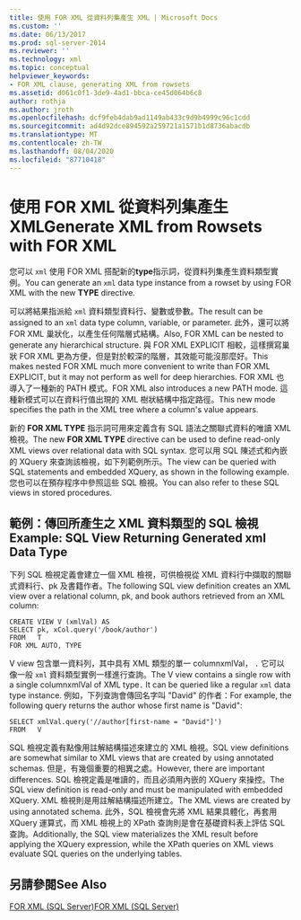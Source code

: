 ```yaml
---
title: 使用 FOR XML 從資料列集產生 XML | Microsoft Docs
ms.custom: ''
ms.date: 06/13/2017
ms.prod: sql-server-2014
ms.reviewer: ''
ms.technology: xml
ms.topic: conceptual
helpviewer_keywords:
- FOR XML clause, generating XML from rowsets
ms.assetid: d061c0f1-3de9-4ad1-bbca-ce45d064b6c8
author: rothja
ms.author: jroth
ms.openlocfilehash: dcf9feb4dab9ad1149ab433c9d9b4999c96c1cdd
ms.sourcegitcommit: ad4d92dce894592a259721a1571b1d8736abacdb
ms.translationtype: MT
ms.contentlocale: zh-TW
ms.lasthandoff: 08/04/2020
ms.locfileid: "87710418"
---
```

# <a name="generate-xml-from-rowsets-with-for-xml"></a><span data-ttu-id="3b93b-102">使用 FOR XML 從資料列集產生 XML</span><span class="sxs-lookup"><span data-stu-id="3b93b-102">Generate XML from Rowsets with FOR XML</span></span>
  <span data-ttu-id="3b93b-103">您可以 `xml` 使用 FOR XML 搭配新的**type**指示詞，從資料列集產生資料類型實例。</span><span class="sxs-lookup"><span data-stu-id="3b93b-103">You can generate an `xml` data type instance from a rowset by using FOR XML with the new **TYPE** directive.</span></span>  
  
 <span data-ttu-id="3b93b-104">可以將結果指派給 `xml` 資料類型資料行、變數或參數。</span><span class="sxs-lookup"><span data-stu-id="3b93b-104">The result can be assigned to an `xml` data type column, variable, or parameter.</span></span> <span data-ttu-id="3b93b-105">此外，還可以將 FOR XML 巢狀化，以產生任何階層式結構。</span><span class="sxs-lookup"><span data-stu-id="3b93b-105">Also, FOR XML can be nested to generate any hierarchical structure.</span></span> <span data-ttu-id="3b93b-106">與 FOR XML EXPLICIT 相較，這樣撰寫巢狀 FOR XML 更為方便，但是對於較深的階層，其效能可能沒那麼好。</span><span class="sxs-lookup"><span data-stu-id="3b93b-106">This makes nested FOR XML much more convenient to write than FOR XML EXPLICIT, but it may not perform as well for deep hierarchies.</span></span> <span data-ttu-id="3b93b-107">FOR XML 也導入了一種新的 PATH 模式。</span><span class="sxs-lookup"><span data-stu-id="3b93b-107">FOR XML also introduces a new PATH mode.</span></span> <span data-ttu-id="3b93b-108">這種新模式可以在資料行值出現的 XML 樹狀結構中指定路徑。</span><span class="sxs-lookup"><span data-stu-id="3b93b-108">This new mode specifies the path in the XML tree where a column's value appears.</span></span>  
  
 <span data-ttu-id="3b93b-109">新的 **FOR XML TYPE** 指示詞可用來定義含有 SQL 語法之關聯式資料的唯讀 XML 檢視。</span><span class="sxs-lookup"><span data-stu-id="3b93b-109">The new **FOR XML TYPE** directive can be used to define read-only XML views over relational data with SQL syntax.</span></span> <span data-ttu-id="3b93b-110">您可以用 SQL 陳述式和內嵌的 XQuery 來查詢該檢視，如下列範例所示。</span><span class="sxs-lookup"><span data-stu-id="3b93b-110">The view can be queried with SQL statements and embedded XQuery, as shown in the following example.</span></span> <span data-ttu-id="3b93b-111">您也可以在預存程序中參照這些 SQL 檢視。</span><span class="sxs-lookup"><span data-stu-id="3b93b-111">You can also refer to these SQL views in stored procedures.</span></span>  
  
## <a name="example-sql-view-returning-generated-xml-data-type"></a><span data-ttu-id="3b93b-112">範例：傳回所產生之 XML 資料類型的 SQL 檢視</span><span class="sxs-lookup"><span data-stu-id="3b93b-112">Example: SQL View Returning Generated xml Data Type</span></span>  
 <span data-ttu-id="3b93b-113">下列 SQL 檢視定義會建立一個 XML 檢視，可供檢視從 XML 資料行中擷取的關聯式資料行、pk 及書籍作者。</span><span class="sxs-lookup"><span data-stu-id="3b93b-113">The following SQL view definition creates an XML view over a relational column, pk, and book authors retrieved from an XML column:</span></span>  
  
```  
CREATE VIEW V (xmlVal) AS  
SELECT pk, xCol.query('/book/author')  
FROM   T  
FOR XML AUTO, TYPE  
```  
  
 <span data-ttu-id="3b93b-114">V view 包含單一資料列，其中具有 XML 類型的單一 columnxmlVal， `.` 它可以像一般 `xml` 資料類型實例一樣進行查詢。</span><span class="sxs-lookup"><span data-stu-id="3b93b-114">The V view contains a single row with a single columnxmlVal of XML type`.` It can be queried like a regular `xml` data type instance.</span></span> <span data-ttu-id="3b93b-115">例如，下列查詢會傳回名字叫 "David" 的作者：</span><span class="sxs-lookup"><span data-stu-id="3b93b-115">For example, the following query returns the author whose first name is "David":</span></span>  
  
```  
SELECT xmlVal.query('//author[first-name = "David"]')  
FROM   V  
```  
  
 <span data-ttu-id="3b93b-116">SQL 檢視定義有點像用註解結構描述來建立的 XML 檢視。</span><span class="sxs-lookup"><span data-stu-id="3b93b-116">SQL view definitions are somewhat similar to XML views that are created by using annotated schemas.</span></span> <span data-ttu-id="3b93b-117">但是，有幾個重要的相異之處。</span><span class="sxs-lookup"><span data-stu-id="3b93b-117">However, there are important differences.</span></span> <span data-ttu-id="3b93b-118">SQL 檢視定義是唯讀的，而且必須用內嵌的 XQuery 來操控。</span><span class="sxs-lookup"><span data-stu-id="3b93b-118">The SQL view definition is read-only and must be manipulated with embedded XQuery.</span></span> <span data-ttu-id="3b93b-119">XML 檢視則是用註解結構描述所建立。</span><span class="sxs-lookup"><span data-stu-id="3b93b-119">The XML views are created by using annotated schema.</span></span> <span data-ttu-id="3b93b-120">此外，SQL 檢視會先將 XML 結果具體化，再套用 XQuery 運算式，而 XML 檢視上的 XPath 查詢則是會在基礎資料表上評估 SQL 查詢。</span><span class="sxs-lookup"><span data-stu-id="3b93b-120">Additionally, the SQL view materializes the XML result before applying the XQuery expression, while the XPath queries on XML views evaluate SQL queries on the underlying tables.</span></span>  
  
## <a name="see-also"></a><span data-ttu-id="3b93b-121">另請參閱</span><span class="sxs-lookup"><span data-stu-id="3b93b-121">See Also</span></span>  
 [<span data-ttu-id="3b93b-122">FOR XML &#40;SQL Server&#41;</span><span class="sxs-lookup"><span data-stu-id="3b93b-122">FOR XML &#40;SQL Server&#41;</span></span>](for-xml-sql-server.md)  
  
  

